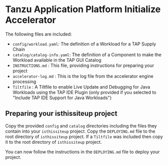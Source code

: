 # Tanzu Application Platform Initialize Accelerator

The following files are included:
- `config/workload.yaml`: The definition of a Workload for a TAP Supply Chain
- `catalog/catalog-info.yaml`: The definition of a Component to make the Workload available in the TAP GUI Catalog
- `INSTRUCTIONS.md` : This file, providing instructions for preparing your project
- `accelerator-log.md` : This is the log file from the accelerator engine processing
- `Tiltfile` : A Tiltfile to enable Live Update and Debugging for Java Workloads using the TAP IDE Plugin (only provided if you selected to "Include TAP IDE Support for Java Workloads")

## Preparing your isthissiteup project

Copy the provided `config` and `catalog` directories including the files they contain into your `isthissiteup` project. Copy the `DEPLOYING.md` file to the root directory of `isthissiteup` project. If a `Tiltfile` was included then copy it to the root directory of `isthissiteup` project.

You can now follow the instructions in the `DEPLOYING.md` file to deploy your project.

